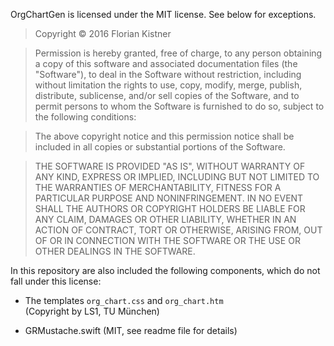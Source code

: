 OrgChartGen is licensed under the MIT license. See below for exceptions.

>   Copyright © 2016 Florian Kistner

>   Permission is hereby granted, free of charge, to any person obtaining a copy
>   of this software and associated documentation files (the "Software"), to
>   deal in the Software without restriction, including without limitation the
>   rights to use, copy, modify, merge, publish, distribute, sublicense, and/or
>   sell copies of the Software, and to permit persons to whom the Software is
>   furnished to do so, subject to the following conditions:

>   The above copyright notice and this permission notice shall be included in
>   all copies or substantial portions of the Software.

>   THE SOFTWARE IS PROVIDED "AS IS", WITHOUT WARRANTY OF ANY KIND, EXPRESS OR
>   IMPLIED, INCLUDING BUT NOT LIMITED TO THE WARRANTIES OF MERCHANTABILITY,
>   FITNESS FOR A PARTICULAR PURPOSE AND NONINFRINGEMENT. IN NO EVENT SHALL THE
>   AUTHORS OR COPYRIGHT HOLDERS BE LIABLE FOR ANY CLAIM, DAMAGES OR OTHER
>   LIABILITY, WHETHER IN AN ACTION OF CONTRACT, TORT OR OTHERWISE, ARISING
>   FROM, OUT OF OR IN CONNECTION WITH THE SOFTWARE OR THE USE OR OTHER DEALINGS
>   IN THE SOFTWARE.

In this repository are also included the following components, which do not fall
under this license:

-   The templates `org_chart.css` and `org_chart.htm`  
    (Copyright by LS1, TU München)

-   GRMustache.swift (MIT, see readme file for details)
